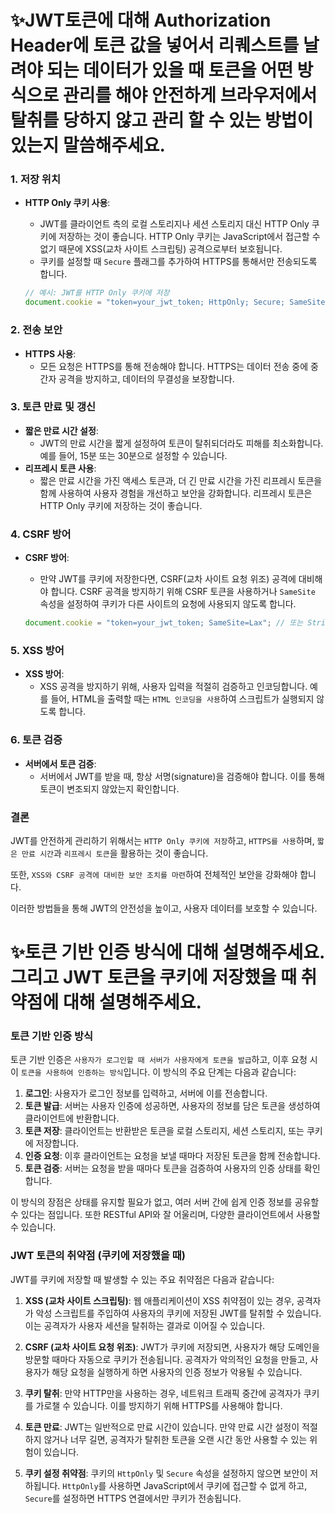 # ✨JWT토큰에 대해 Authorization Header에 토큰 값을 넣어서 리퀘스트를 날려야 되는 데이터가 있을 때 토큰을 어떤 방식으로 관리를 해야 안전하게 브라우저에서 탈취를 당하지 않고 관리 할 수 있는 방법이 있는지 말씀해주세요.

### 1. 저장 위치

- **HTTP Only 쿠키 사용**:

  - JWT를 클라이언트 측의 로컬 스토리지나 세션 스토리지 대신 HTTP Only 쿠키에 저장하는 것이 좋습니다. HTTP Only 쿠키는 JavaScript에서 접근할 수 없기 때문에 XSS(교차 사이트 스크립팅) 공격으로부터 보호됩니다.
  - 쿠키를 설정할 때 `Secure` 플래그를 추가하여 HTTPS를 통해서만 전송되도록 합니다.

  ```javascript
  // 예시: JWT를 HTTP Only 쿠키에 저장
  document.cookie = "token=your_jwt_token; HttpOnly; Secure; SameSite=Strict";
  ```

### 2. 전송 보안

- **HTTPS 사용**:
  - 모든 요청은 HTTPS를 통해 전송해야 합니다. HTTPS는 데이터 전송 중에 중간자 공격을 방지하고, 데이터의 무결성을 보장합니다.

### 3. 토큰 만료 및 갱신

- **짧은 만료 시간 설정**:
  - JWT의 만료 시간을 짧게 설정하여 토큰이 탈취되더라도 피해를 최소화합니다. 예를 들어, 15분 또는 30분으로 설정할 수 있습니다.
- **리프레시 토큰 사용**:
  - 짧은 만료 시간을 가진 액세스 토큰과, 더 긴 만료 시간을 가진 리프레시 토큰을 함께 사용하여 사용자 경험을 개선하고 보안을 강화합니다. 리프레시 토큰은 HTTP Only 쿠키에 저장하는 것이 좋습니다.

### 4. CSRF 방어

- **CSRF 방어**:

  - 만약 JWT를 쿠키에 저장한다면, CSRF(교차 사이트 요청 위조) 공격에 대비해야 합니다. CSRF 공격을 방지하기 위해 CSRF 토큰을 사용하거나 `SameSite` 속성을 설정하여 쿠키가 다른 사이트의 요청에 사용되지 않도록 합니다.

  ```javascript
  document.cookie = "token=your_jwt_token; SameSite=Lax"; // 또는 Strict
  ```

### 5. XSS 방어

- **XSS 방어**:
  - XSS 공격을 방지하기 위해, 사용자 입력을 적절히 검증하고 인코딩합니다. 예를 들어, HTML을 출력할 때는 `HTML 인코딩을 사용`하여 스크립트가 실행되지 않도록 합니다.

### 6. 토큰 검증

- **서버에서 토큰 검증**:
  - 서버에서 JWT를 받을 때, 항상 서명(signature)을 검증해야 합니다. 이를 통해 토큰이 변조되지 않았는지 확인합니다.

### 결론

JWT를 안전하게 관리하기 위해서는 `HTTP Only 쿠키에 저장`하고, `HTTPS를 사용`하며, `짧은 만료 시간`과 `리프레시 토큰`을 활용하는 것이 좋습니다.

또한, `XSS와 CSRF 공격에 대비한 보안 조치를 마련`하여 전체적인 보안을 강화해야 합니다.

이러한 방법들을 통해 JWT의 안전성을 높이고, 사용자 데이터를 보호할 수 있습니다.

# ✨토큰 기반 인증 방식에 대해 설명해주세요. 그리고 JWT 토큰을 쿠키에 저장했을 때 취약점에 대해 설명해주세요.

### 토큰 기반 인증 방식

토큰 기반 인증은 `사용자가 로그인할 때 서버가 사용자에게 토큰을 발급`하고, 이후 요청 시 이 `토큰을 사용하여 인증하는 방식`입니다. 이 방식의 주요 단계는 다음과 같습니다:

1. **로그인**: 사용자가 로그인 정보를 입력하고, 서버에 이를 전송합니다.
2. **토큰 발급**: 서버는 사용자 인증에 성공하면, 사용자의 정보를 담은 토큰을 생성하여 클라이언트에 반환합니다.
3. **토큰 저장**: 클라이언트는 반환받은 토큰을 로컬 스토리지, 세션 스토리지, 또는 쿠키에 저장합니다.
4. **인증 요청**: 이후 클라이언트는 요청을 보낼 때마다 저장된 토큰을 함께 전송합니다.
5. **토큰 검증**: 서버는 요청을 받을 때마다 토큰을 검증하여 사용자의 인증 상태를 확인합니다.

이 방식의 장점은 상태를 유지할 필요가 없고, 여러 서버 간에 쉽게 인증 정보를 공유할 수 있다는 점입니다. 또한 RESTful API와 잘 어울리며, 다양한 클라이언트에서 사용할 수 있습니다.

### JWT 토큰의 취약점 (쿠키에 저장했을 때)

JWT를 쿠키에 저장할 때 발생할 수 있는 주요 취약점은 다음과 같습니다:

1. **XSS (교차 사이트 스크립팅)**: 웹 애플리케이션이 XSS 취약점이 있는 경우, 공격자가 악성 스크립트를 주입하여 사용자의 쿠키에 저장된 JWT를 탈취할 수 있습니다. 이는 공격자가 사용자 세션을 탈취하는 결과로 이어질 수 있습니다.

2. **CSRF (교차 사이트 요청 위조)**: JWT가 쿠키에 저장되면, 사용자가 해당 도메인을 방문할 때마다 자동으로 쿠키가 전송됩니다. 공격자가 악의적인 요청을 만들고, 사용자가 해당 요청을 실행하게 하면 사용자의 인증 정보가 악용될 수 있습니다.

3. **쿠키 탈취**: 만약 HTTP만을 사용하는 경우, 네트워크 트래픽 중간에 공격자가 쿠키를 가로챌 수 있습니다. 이를 방지하기 위해 HTTPS를 사용해야 합니다.

4. **토큰 만료**: JWT는 일반적으로 만료 시간이 있습니다. 만약 만료 시간 설정이 적절하지 않거나 너무 길면, 공격자가 탈취한 토큰을 오랜 시간 동안 사용할 수 있는 위험이 있습니다.

5. **쿠키 설정 취약점**: 쿠키의 `HttpOnly` 및 `Secure` 속성을 설정하지 않으면 보안이 저하됩니다. `HttpOnly`를 사용하면 JavaScript에서 쿠키에 접근할 수 없게 하고, `Secure`를 설정하면 HTTPS 연결에서만 쿠키가 전송됩니다.
